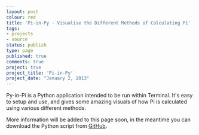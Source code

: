 ```yaml
---
layout: post
colour: red
title: 'Pi-in-Py - Visualise the Different Methods of Calculating Pi'
tags:
- projects
- source
status: publish
type: page
published: true
comments: true
project: true
project_title: 'Pi-in-Py'
project_date: "January 2, 2013"
---
```

Py-in-Pi is a Python application intended to be run within Terminal. It's easy to setup and use, and gives some amazing visuals of how Pi is calculated using various different methods.

More information will be added to this page soon, in the meantime you can download the Python script from [GitHub](https://github.com/ChrisMorrisOrg/Pi-in-Py).
